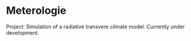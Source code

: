 Meterologie
===========
Project: Simulation of a radiative transvere cilmate model. Currently  under development. 
